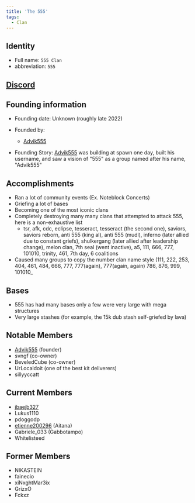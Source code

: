 ```yaml
---
title: 'The 555'
tags:
  - Clan
---
```


## Identity
* Full name: `555 Clan`
* abbreviation: `555`

## [Discord](https://dsc.gg/the555)

## Founding information
* Founding date: Unknown (roughly late 2022)
* Founded by: 
  * [Advik555](../Players/advik555.md)

* Founding Story: 
 [Advik555](../Players/advik555.md) was building at spawn one day, built his username, and saw a vision of "555" as a group named after his name, "Advik555"

## Accomplishments
- Ran a lot of community events (Ex. Noteblock Concerts)
- Griefing a lot of bases
- Becoming one of the most iconic clans
- Completely destroying many many clans that attempted to attack 555, here is a non-exhaustive list
   - tsr, afk, cdc, eclipse, tesseract, tesseract (the second one), saviors, saviors reborn, anti 555 (king al), anti 555 (mudl), inferno (later allied due to constant griefs), shulkergang (later allied after leadership change), melon clan, 7th seal (went inactive), a5, 111, 666, 777, 101010, trinity, 461, 7th day, 6 coalitions
- Caused many groups to copy the number clan name style (111, 222, 253, 404, 461, 484, 666, 777, 777(again), 777(again, again) 786, 876, 999, 101010_

## Bases
- 555 has had many bases only a few were very large with mega structures
- Very large stashes (for example, the 15k dub stash self-griefed by lava)

## Notable Members
- [Advik555](../Players/advik555.md) (founder)
- svngf (co-owner)
- BeveledCube (co-owner)
- UrLocaldoit (one of the best kit deliverers)
- sillyyccatt

## Current Members
- [jbaejb327](../Players/jbaejb327.md) 
- Lukus1110
- pdoggodp
- [etienne200296](..Players/etienne200296.md) (Aitana)
- Gabriele_033 (Gabbotampo)
- Whitelisteed

## Former Members
- NIKASTEIN
- fainecio
- xiNxghtMar3ix
- GrizxO
- Fckxz
